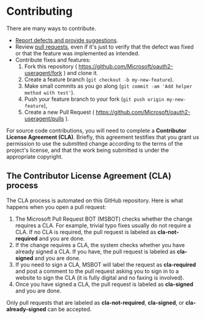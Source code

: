 Contributing
============
There are many ways to contribute.
* [Report defects and provide suggestions](https://github.com/oauth2-useragent/issues).
* Review [pull requests](https://github.com/Microsoft/oauth2-useragent/pulls), even if it's just to verify that the defect was fixed or that the feature was implemented as intended.
* Contribute fixes and features:
  1. Fork this repository ( https://github.com/Microsoft/oauth2-useragent/fork ) and clone it.
  2. Create a feature branch (`git checkout -b my-new-feature`).
  3. Make small commits as you go along (`git commit -am 'Add helper method with test'`).
  4. Push your feature branch to your fork (`git push origin my-new-feature`),
  5. Create a new Pull Request ( https://github.com/Microsoft/oauth2-useragent/pulls ).

For source code contributions, you will need to complete a **Contributor License Agreement (CLA)**. Briefly, this agreement testifies that you grant us permission to use the submitted change according to the terms of the project's license, and that the work being submitted is under the appropriate copyright.

The Contributor License Agreement (CLA) process
-----------------------------------------------
The CLA process is automated on this GitHub repository.  Here is what happens when you open a pull request:

1. The Microsoft Pull Request BOT (MSBOT) checks whether the change requires a CLA. For example, trivial typo fixes usually do not require a CLA. If no CLA is required, the pull request is labeled as **cla-not-required** and you are done.
2. If the change requires a CLA, the system checks whether you have already signed a CLA. If you have, the pull request is labeled as **cla-signed** and you are done.
3. If you need to sign a CLA, MSBOT will label the request as **cla-required** and post a comment to the pull request asking you to sign in to a website to sign the CLA (it is fully digital and no faxing is involved).
4. Once you have signed a CLA, the pull request is labeled as **cla-signed** and you are done.

Only pull requests that are labeled as **cla-not-required**, **cla-signed**, or **cla-already-signed** can be accepted.
